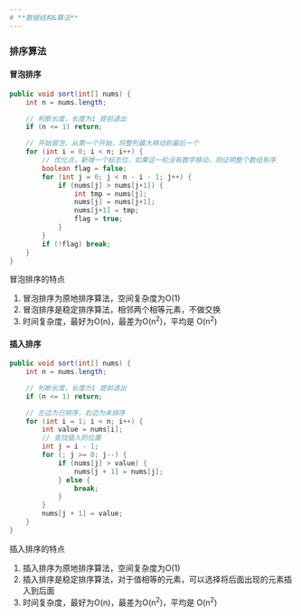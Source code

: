 ```yaml
---
# **数据结构&算法**
---
```


### 排序算法

#### 冒泡排序
```java
public void sort(int[] nums) {
    int n = nums.length;

    // 判断长度，长度为1 提前退出
    if (n <= 1) return;

    // 开始冒泡，从第一个开始，将整列最大移动到最后一个
    for (int i = 0; i < n; i++) {
        // 优化点，新增一个标志位，如果这一轮没有数字移动，则证明整个数组有序
        boolean flag = false;
        for (int j = 0; j < n - i - 1; j++) {
            if (nums[j] > nums[j+1]) {
                int tmp = nums[j];
                nums[j] = nums[j+1];
                nums[j+1] = tmp;
                flag = true;
            }
        }
        if (!flag) break;
    }
}
```

冒泡排序的特点
1. 冒泡排序为原地排序算法，空间复杂度为O(1)
2. 冒泡排序是稳定排序算法，相邻两个相等元素，不做交换
3. 时间复杂度，最好为O(n)，最差为O(n<sup>2</sup>)，平均是 O(n<sup>2</sup>)


#### 插入排序

```java
public void sort(int[] nums) {
    int n = nums.length;

    // 判断长度，长度为1 提前退出
    if (n <= 1) return;

    // 左边为已排序，右边为未排序
    for (int i = 1; i < n; i++) {
        int value = nums[i];
        // 查找插入的位置
        int j = i - 1;
        for (; j >= 0; j--) {
            if (nums[j] > value) {
                nums[j + 1] = nums[j];
            } else {
                break;
            }
        }
        nums[j + 1] = value;
    }
}
```

插入排序的特点
1. 插入排序为原地排序算法，空间复杂度为O(1)
2. 插入排序是稳定排序算法，对于值相等的元素，可以选择将后面出现的元素插入到后面
3. 时间复杂度，最好为O(n)，最差为O(n<sup>2</sup>)，平均是 O(n<sup>2</sup>)
